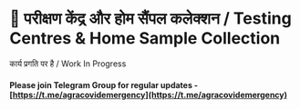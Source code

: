# 🧪 परीक्षण केंद्र और होम सैंपल कलेक्शन /  Testing Centres & Home Sample Collection

कार्य प्रगति पर है / Work In Progress

#### Please join Telegram Group for regular updates - [https://t.me/agracovidemergency](https://t.me/agracovidemergency)

